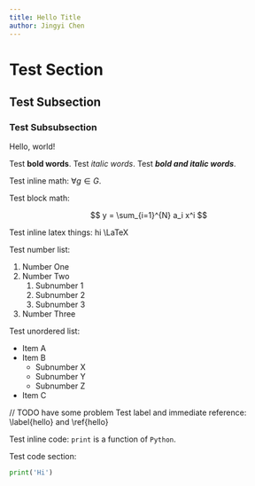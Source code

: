 ```yaml
---
title: Hello Title
author: Jingyi Chen
---
```


# Test Section

## Test Subsection

### Test Subsubsection

Hello, world!

Test **bold words**. Test *italic words*. Test ***bold and italic words***. 

Test inline math: $\forall g \in G$.

Test block math:

$$
y = \sum_{i=1}^{N} a_i x^i
$$

Test inline latex things: hi \LaTeX

Test number list:

1. Number One
2. Number Two
    1. Subnumber 1
    2. Subnumber 2
    3. Subnumber 3
3. Number Three

Test unordered list:

* Item A
* Item B
    * Subnumber X
    * Subnumber Y
    * Subnumber Z
* Item C

// TODO have some problem
Test label and immediate reference: \label{hello} and \ref{hello}

Test inline code: `print` is a function of `Python`.

Test code section:

```python
print('Hi')
```

